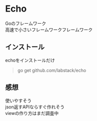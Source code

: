 # Echo
Goのフレームワーク<br>
高速で小さいフレームワークフレームワーク

## インストール
echoをインストールだけ
> go get github.com/labstack/echo

## 感想
使いやすそう<br>
json返すAPIならすぐ作れそう<br>
viewの作り方はまだ調査中<br>

